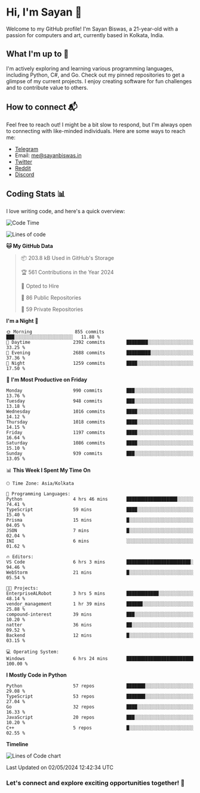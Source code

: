 # Hi, I'm Sayan 👋

Welcome to my GitHub profile! I'm Sayan Biswas, a 21-year-old with a passion for computers and art, currently based in Kolkata, India.

## What I'm up to 🚀

I'm actively exploring and learning various programming languages, including Python, C#, and Go. Check out my pinned repositories to get a glimpse of my current projects. I enjoy creating software for fun challenges and to contribute value to others.

## How to connect 📬

Feel free to reach out! I might be a bit slow to respond, but I'm always open to connecting with like-minded individuals. Here are some ways to reach me:

- [Telegram](https://t.me/dank_as_fuck)
- Email: [me@sayanbiswas.in](mailto:me@sayanbiswas.in)
- [Twitter](https://twitter.com/TheDankDel)
- [Reddit](https://www.reddit.com/user/dank_as_fuck_/)
- [Discord](https://discordapp.com/users/506536929152466945)

## Coding Stats 📊

I love writing code, and here's a quick overview:

<!--START_SECTION:waka-->
![Code Time](http://img.shields.io/badge/Code%20Time-1%2C599%20hrs%2019%20mins-blue)

![Lines of code](https://img.shields.io/badge/From%20Hello%20World%20I%27ve%20Written-5.7%20million%20lines%20of%20code-blue)

**🐱 My GitHub Data** 

> 📦 203.8 kB Used in GitHub's Storage 
 > 
> 🏆 561 Contributions in the Year 2024
 > 
> 💼 Opted to Hire
 > 
> 📜 86 Public Repositories 
 > 
> 🔑 59 Private Repositories 
 > 
**I'm a Night 🦉** 

```text
🌞 Morning                855 commits         ███░░░░░░░░░░░░░░░░░░░░░░   11.88 % 
🌆 Daytime                2392 commits        ████████░░░░░░░░░░░░░░░░░   33.25 % 
🌃 Evening                2688 commits        █████████░░░░░░░░░░░░░░░░   37.36 % 
🌙 Night                  1259 commits        ████░░░░░░░░░░░░░░░░░░░░░   17.50 % 
```
📅 **I'm Most Productive on Friday** 

```text
Monday                   990 commits         ███░░░░░░░░░░░░░░░░░░░░░░   13.76 % 
Tuesday                  948 commits         ███░░░░░░░░░░░░░░░░░░░░░░   13.18 % 
Wednesday                1016 commits        ████░░░░░░░░░░░░░░░░░░░░░   14.12 % 
Thursday                 1018 commits        ████░░░░░░░░░░░░░░░░░░░░░   14.15 % 
Friday                   1197 commits        ████░░░░░░░░░░░░░░░░░░░░░   16.64 % 
Saturday                 1086 commits        ████░░░░░░░░░░░░░░░░░░░░░   15.10 % 
Sunday                   939 commits         ███░░░░░░░░░░░░░░░░░░░░░░   13.05 % 
```


📊 **This Week I Spent My Time On** 

```text
🕑︎ Time Zone: Asia/Kolkata

💬 Programming Languages: 
Python                   4 hrs 46 mins       ███████████████████░░░░░░   74.41 % 
TypeScript               59 mins             ████░░░░░░░░░░░░░░░░░░░░░   15.40 % 
Prisma                   15 mins             █░░░░░░░░░░░░░░░░░░░░░░░░   04.05 % 
JSON                     7 mins              █░░░░░░░░░░░░░░░░░░░░░░░░   02.04 % 
INI                      6 mins              ░░░░░░░░░░░░░░░░░░░░░░░░░   01.62 % 

🔥 Editors: 
VS Code                  6 hrs 3 mins        ████████████████████████░   94.46 % 
WebStorm                 21 mins             █░░░░░░░░░░░░░░░░░░░░░░░░   05.54 % 

🐱‍💻 Projects: 
EnterpriseALRobot        3 hrs 5 mins        ████████████░░░░░░░░░░░░░   48.14 % 
vendor_management        1 hr 39 mins        ██████░░░░░░░░░░░░░░░░░░░   25.88 % 
compound-interest        39 mins             ███░░░░░░░░░░░░░░░░░░░░░░   10.20 % 
natter                   36 mins             ██░░░░░░░░░░░░░░░░░░░░░░░   09.52 % 
Backend                  12 mins             █░░░░░░░░░░░░░░░░░░░░░░░░   03.15 % 

💻 Operating System: 
Windows                  6 hrs 24 mins       █████████████████████████   100.00 % 
```

**I Mostly Code in Python** 

```text
Python                   57 repos            ███████░░░░░░░░░░░░░░░░░░   29.08 % 
TypeScript               53 repos            ███████░░░░░░░░░░░░░░░░░░   27.04 % 
Go                       32 repos            ████░░░░░░░░░░░░░░░░░░░░░   16.33 % 
JavaScript               20 repos            ███░░░░░░░░░░░░░░░░░░░░░░   10.20 % 
C++                      5 repos             █░░░░░░░░░░░░░░░░░░░░░░░░   02.55 % 
```



**Timeline**

![Lines of Code chart](https://raw.githubusercontent.com/Dank-del/Dank-del/main/assets/bar_graph.png)


 Last Updated on 02/05/2024 12:42:34 UTC
<!--END_SECTION:waka-->

### Let's connect and explore exciting opportunities together! 🚀
